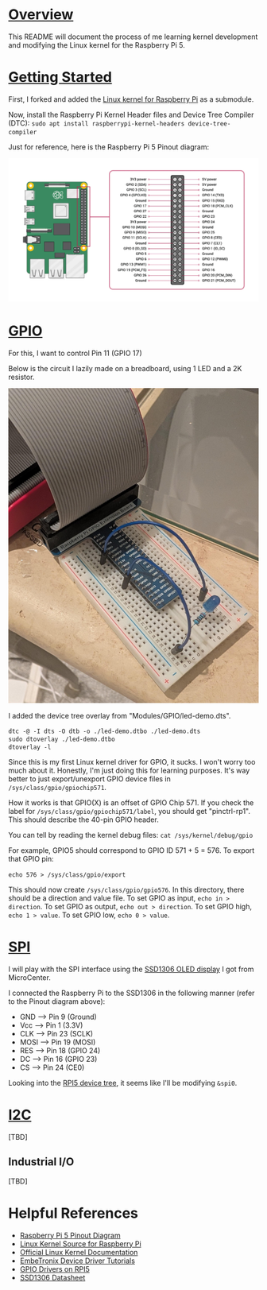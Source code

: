 # <ins>Overview</ins>

This README will document the process of me learning kernel development and modifying the Linux kernel for the Raspberry Pi 5.

# <ins>Getting Started</ins>

First, I forked and added the [Linux kernel for Raspberry Pi](https://github.com/Dishoungh/linux-rpi.git) as a submodule.

Now, install the Raspberry Pi Kernel Header files and Device Tree Compiler (DTC): `sudo apt install raspberrypi-kernel-headers device-tree-compiler`

Just for reference, here is the Raspberry Pi 5 Pinout diagram:

![Raspberry Pi Pinout Diagram](./Images/raspberry-pi-5-gpio-pinout-diagram.png)

# <ins>GPIO</ins>

For this, I want to control Pin 11 (GPIO 17)

Below is the circuit I lazily made on a breadboard, using 1 LED and a 2K resistor.

![Lazy Breadboard Circuit](./Images/Ugly_Circuit_Setup.jpg)

I added the device tree overlay from "Modules/GPIO/led-demo.dts". 

```
dtc -@ -I dts -O dtb -o ./led-demo.dtbo ./led-demo.dts
sudo dtoverlay ./led-demo.dtbo
dtoverlay -l
```

Since this is my first Linux kernel driver for GPIO, it sucks. I won't worry too much about it. Honestly, I'm just doing this for learning purposes. It's way better to just export/unexport GPIO device files in `/sys/class/gpio/gpiochip571`.

How it works is that GPIO(X) is an offset of GPIO Chip 571. If you check the label for `/sys/class/gpio/gpiochip571/label`, you should get "pinctrl-rp1". This should describe the 40-pin GPIO header.

You can tell by reading the kernel debug files: `cat /sys/kernel/debug/gpio`

For example, GPIO5 should correspond to GPIO ID 571 + 5 = 576. To export that GPIO pin:

`echo 576 > /sys/class/gpio/export`

This should now create `/sys/class/gpio/gpio576`. In this directory, there should be a direction and value file. To set GPIO as input, `echo in > direction`. To set GPIO as output, `echo out > direction`. To set GPIO high, `echo 1 > value`. To set GPIO low, `echo 0 > value`.

# <ins>SPI</ins>

I will play with the SPI interface using the [SSD1306 OLED display](https://community.microcenter.com/kb/articles/795-inland-1-3-128x64-oled-graphic-display) I got from MicroCenter.

I connected the Raspberry Pi to the SSD1306 in the following manner (refer to the Pinout diagram above):

- GND  --> Pin 9 (Ground)
- Vcc  --> Pin 1 (3.3V)
- CLK  --> Pin 23 (SCLK)
- MOSI --> Pin 19 (MOSI)
- RES  --> Pin 18 (GPIO 24)
- DC   --> Pin 16 (GPIO 23)
- CS   --> Pin 24 (CE0)

Looking into the [RPI5 device tree](https://github.com/raspberrypi/linux/blob/rpi-6.6.y/arch/arm64/boot/dts/broadcom/bcm2712-rpi-5-b.dts), it seems like I'll be modifying `&spi0`.



# <ins>I2C</ins>

[TBD]

## Industrial I/O

[TBD]

# Helpful References

- [Raspberry Pi 5 Pinout Diagram](https://pinout.ai/raspberry-pi-5)
- [Linux Kernel Source for Raspberry Pi](https://github.com/raspberrypi/linux)
- [Official Linux Kernel Documentation](https://www.kernel.org/doc/html/latest/)
- [EmbeTronix Device Driver Tutorials](https://embetronicx.com/tutorials/linux/device-drivers/linux-device-driver-part-1-introduction/)
- [GPIO Drivers on RPI5](https://emlogic.no/2024/09/linux-drivers-getting-started-with-gpio-on-raspberry-pi-5/)
- [SSD1306 Datasheet](https://cdn-shop.adafruit.com/datasheets/SSD1306.pdf)